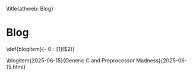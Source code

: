 \title{athweb: Blog}
# Blog

\def{blogitem}{- $0: [$1]($2)}

\blogitem{2025-06-15}{Generic C and Preprocessor Madness}{2025-06-15.html}

